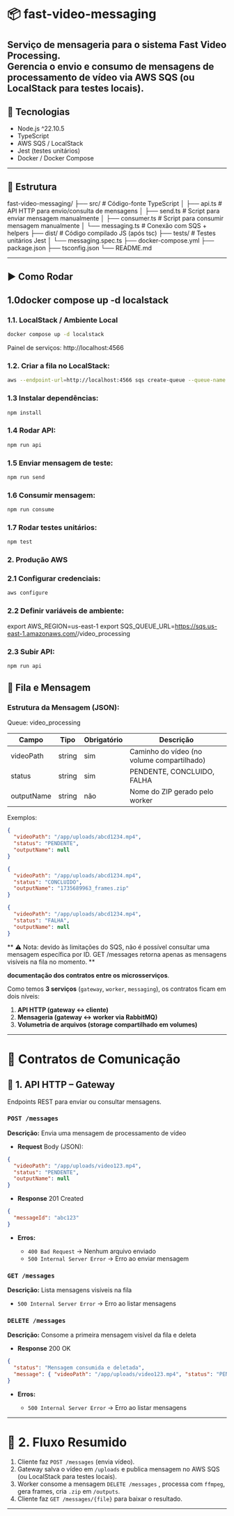 # 📦 fast-video-messaging

Serviço de mensageria para o sistema **Fast Video Processing**.  
Gerencia o envio e consumo de mensagens de processamento de vídeo via AWS SQS (ou LocalStack para testes locais).
---

## 🚀 Tecnologias
- Node.js ^22.10.5
- TypeScript
- AWS SQS / LocalStack
- Jest (testes unitários)
- Docker / Docker Compose

---

## 📂 Estrutura

fast-video-messaging/
├── src/                # Código-fonte TypeScript
│   ├── api.ts          # API HTTP para envio/consulta de mensagens
│   ├── send.ts         # Script para enviar mensagem manualmente
│   ├── consumer.ts     # Script para consumir mensagem manualmente
│   └── messaging.ts    # Conexão com SQS + helpers
├── dist/               # Código compilado JS (após tsc)
├── tests/              # Testes unitários Jest
│   └── messaging.spec.ts
├── docker-compose.yml
├── package.json
├── tsconfig.json
└── README.md


---

## ▶️ Como Rodar
## 1.0docker compose up -d localstack

### 1.1. LocalStack / Ambiente Local

```bash
docker compose up -d localstack
```
Painel de serviços: http://localhost:4566

### 1.2. Criar a fila no LocalStack:

```bash
aws --endpoint-url=http://localhost:4566 sqs create-queue --queue-name video_processing --region us-east-1
```

### 1.3 Instalar dependências:
```bash
npm install
```
### 1.4 Rodar API:
```bash
npm run api
```
### 1.5 Enviar mensagem de teste:
```bash
npm run send
```
### 1.6 Consumir mensagem:
```bash
npm run consume
```
### 1.7 Rodar testes unitários:
```bash
npm test
```


### 2. Produção AWS
### 2.1 Configurar credenciais:

```bash
aws configure
```

### 2.2 Definir variáveis de ambiente:
export AWS_REGION=us-east-1
export SQS_QUEUE_URL=https://sqs.us-east-1.amazonaws.com/<account-id>/video_processing

### 2.3 Subir API:
```bash
npm run api
```



## 🔗 Fila e Mensagem

### Estrutura da Mensagem (JSON):

Queue: video_processing

| Campo      | Tipo   | Obrigatório | Descrição                                  |
| ---------- | ------ | ----------- | ------------------------------------------ |
| videoPath  | string | sim         | Caminho do vídeo (no volume compartilhado) |
| status     | string | sim         | PENDENTE, CONCLUIDO, FALHA                 |
| outputName | string | não         | Nome do ZIP gerado pelo worker             |



Exemplos:


```json
{
  "videoPath": "/app/uploads/abcd1234.mp4",
  "status": "PENDENTE", 
  "outputName": null
}
```
```json
{
  "videoPath": "/app/uploads/abcd1234.mp4",
  "status": "CONCLUIDO", 
  "outputName": "1735689963_frames.zip"
}
```
```json
{
  "videoPath": "/app/uploads/abcd1234.mp4",
  "status": "FALHA", 
  "outputName": null
}
```


** ⚠️ Nota: devido às limitações do SQS, não é possível consultar uma mensagem específica por ID.
GET /messages retorna apenas as mensagens visíveis na fila no momento. **


**documentação dos contratos entre os microsserviços**.

Como temos **3 serviços** (`gateway`, `worker`, `messaging`), os contratos ficam em dois níveis:

1. **API HTTP (gateway ↔ cliente)**
2. **Mensageria (gateway ↔ worker via RabbitMQ)**
3. **Volumetria de arquivos (storage compartilhado em volumes)**

---

# 📄 Contratos de Comunicação

## 🔹 1. API HTTP – Gateway

Endpoints REST para enviar ou consultar mensagens.

### `POST /messages`

**Descrição:** Envia uma mensagem de processamento de vídeo

* **Request** Body (JSON):

```json
{
  "videoPath": "/app/uploads/video123.mp4",
  "status": "PENDENTE",
  "outputName": null
}
```
* **Response** 201 Created

```json
{
  "messageId": "abc123"
}
```

* **Erros:**

  * `400 Bad Request` → Nenhum arquivo enviado
  * `500 Internal Server Error` → Erro ao enviar mensagem

### `GET /messages`

**Descrição:** Lista mensagens visíveis na fila

  * `500 Internal Server Error` → Erro ao listar mensagens



### `DELETE /messages`

**Descrição:** Consome a primeira mensagem visível da fila e deleta

* **Response** 200 OK

```json
{
  "status": "Mensagem consumida e deletada",
  "message": { "videoPath": "/app/uploads/video123.mp4", "status": "PENDENTE", "outputName": null }
}

```

* **Erros:**

  * `500 Internal Server Error` → Erro ao listar mensagens



---

# 🔹 2. Fluxo Resumido

1. Cliente faz `POST /messages` (envia vídeo).
2. Gateway salva o vídeo em `/uploads` e publica mensagem no AWS SQS (ou LocalStack para testes locais).
3. Worker consome a mensagem `DELETE /messages` , processa com `ffmpeg`, gera frames, cria `.zip` em `/outputs`.
4. Cliente faz `GET /messages/{file}` para baixar o resultado.

---

